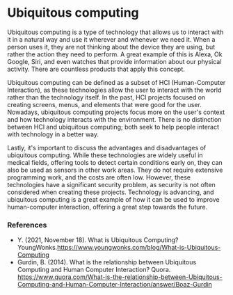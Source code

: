 # Ubiquitous computing

Ubiquitous computing is a type of technology that allows us to interact with it in a natural way and use it wherever and whenever we need it. When a person uses it, they are not thinking about the device they are using, but rather the action they need to perform. A great example of this is Alexa, Ok Google, Siri, and even watches that provide information about our physical activity. There are countless products that apply this concept.

Ubiquitous computing can be defined as a subset of HCI (Human-Computer Interaction), as these technologies allow the user to interact with the world rather than the technology itself. In the past, HCI projects focused on creating screens, menus, and elements that were good for the user. Nowadays, ubiquitous computing projects focus more on the user's context and how technology interacts with the environment. There is no distinction between HCI and ubiquitous computing; both seek to help people interact with technology in a better way.

Lastly, it's important to discuss the advantages and disadvantages of ubiquitous computing. While these technologies are widely useful in medical fields, offering tools to detect certain conditions early on, they can also be used as sensors in other work areas. They do not require extensive programming work, and the costs are often low. However, these technologies have a significant security problem, as security is not often considered when creating these projects. Technology is advancing, and ubiquitous computing is a great example of how it can be used to improve human-computer interaction, offering a great step towards the future.


### References

- Y. (2021, November 18). What is Ubiquitous Computing? YoungWonks.https://www.youngwonks.com/blog/What-is-Ubiquitous-Computing
- Gurdin, B. (2014). What is the relationship between Ubiquitous Computing and Human Computer Interaction? Quora. https://www.quora.com/What-is-the-relationship-between-Ubiquitous-Computing-and-Human-Computer-Interaction/answer/Boaz-Gurdin
